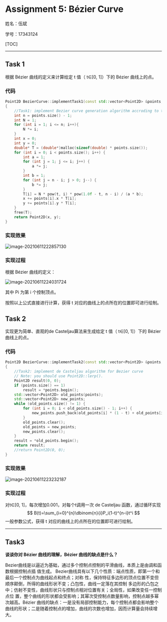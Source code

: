 # Assignment 5: Bézier Curve

姓名：伍斌

学号：17343124

[TOC]



---

## Task 1

根据 Bézier 曲线的定义来计算给定 t 值（ t∈[0, 1]）下的 Bézier 曲线上的点。

### 代码

```c++
Point2D BezierCurve::implementTask1(const std::vector<Point2D> &points, const double &t) const
{
	//Task1: implement Bezier curve generation algorithm accroding to the definition
	int n = points.size() - 1;
	int N = 1;
	for (int i = 1; i <= n; i++){
		N *= i;
	}
	int x = 0;
	int y = 0;
	double* T = (double*)malloc(sizeof(double) * points.size());
	for (int i = 0; i < points.size(); i++) {
		int a = 1;
		for (int j = 1; j <= i; j++) {
			a *= j;
		}
		int b = 1;
		for (int j = n - i; j > 0; j--) {
			b *= j;
		}
		T[i] = N * pow(t, i) * pow(1.0f - t, n - i) / (a * b);
		x += points[i].x * T[i];
		y += points[i].y * T[i];
	}
	free(T);
	return Point2D(x, y);
}
```

### 实现效果

![image-20210611222857130](C:\Users\42405\AppData\Roaming\Typora\typora-user-images\image-20210611222857130.png)

### 实现过程

根据 Bézier 曲线的定义：

![image-20210611224031724](C:\Users\42405\AppData\Roaming\Typora\typora-user-images\image-20210611224031724.png)

其中 Pi 为第 i 个控制顶点。

按照以上公式直接进行计算，获得 t 对应的曲线上的点所在的位置即可进行绘制。



## Task 2

实现更为简单、直观的de Casteljau算法来生成给定 t 值（ t∈[0, 1]）下的 Bézier 曲线上的点。

### 代码

```c++
Point2D BezierCurve::implementTask2(const std::vector<Point2D> &points, const double &t) const
{
	//Task2: implement de Casteljau algorithm for Bezier curve
	// Note: you should use Point2D::lerp().
	Point2D result(0, 0);
	if (points.size() == 1)
		result = *points.begin();
	std::vector<Point2D> old_points(points);
	std::vector<Point2D> new_points;
	while (old_points.size() != 1) {
		for (int i = 0; i < old_points.size() - 1; i++) {
			new_points.push_back(old_points[i] * (1 - t) + old_points[i + 1] * t);
		}
		old_points.clear();
		old_points = new_points;
		new_points.clear();
	}
	result = *old_points.begin();
	return result;
	//return Point2D(0, 0);
}
```

###  实现效果

![image-20210611223232187](C:\Users\42405\AppData\Roaming\Typora\typora-user-images\image-20210611223232187.png)

### 实现过程

对t∈[0, 1]，每次增加0.001，对每个t调用一次 de Casteljau 函数，通过循环实现
$$
B(t)=\sum_{i=0}^{n}\dbinom{n}{i}P_i(1-t)^{n-i}t^i
$$
一般参数公式，获得 t 对应的曲线上的点所在的位置即可进行绘制。





---

## Task3

**谈谈你对 Bézier 曲线的理解，Bézier 曲线的缺点是什么？**

​	Bezier曲线是以逼近为基础，通过多个控制点控制的平滑曲线，本质上是由调和函数根据控制点插
值生成。
​	Bezier曲线具有以下几个性质：端点性质，即第一个和最后一个控制点为曲线起点和终点；对称
性，保持特征多边形的顶点位置不变但顺序颠倒，所得的曲线形状不变；凸包性，曲线一定落在其控制
多边形的凸包之中；仿射不变性，曲线形状只与控制点相对位置有关；全局性，如果改变任一控制点位
置，整个曲线的形状都会受影响；其幂次受控制点数量影响，控制点越多幂次越高。
​	Bézier 曲线的缺点：一是没有局部控制能力，每个控制点都会影响整个曲线的形状；二是随着控制点的增加，曲线的次数也增加，因而计算量会持续增大。

